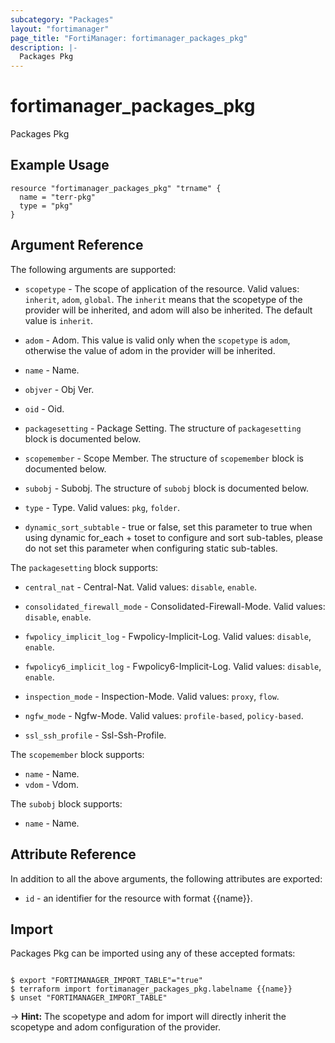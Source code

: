 ```yaml
---
subcategory: "Packages"
layout: "fortimanager"
page_title: "FortiManager: fortimanager_packages_pkg"
description: |-
  Packages Pkg
---
```


# fortimanager_packages_pkg
Packages Pkg

## Example Usage

```hcl
resource "fortimanager_packages_pkg" "trname" {
  name = "terr-pkg"
  type = "pkg"
}
```

## Argument Reference


The following arguments are supported:

* `scopetype` - The scope of application of the resource. Valid values: `inherit`, `adom`, `global`. The `inherit` means that the scopetype of the provider will be inherited, and adom will also be inherited. The default value is `inherit`.
* `adom` - Adom. This value is valid only when the `scopetype` is `adom`, otherwise the value of adom in the provider will be inherited.

* `name` - Name.
* `objver` - Obj Ver.
* `oid` - Oid.
* `packagesetting` - Package Setting. The structure of `packagesetting` block is documented below.
* `scopemember` - Scope Member. The structure of `scopemember` block is documented below.
* `subobj` - Subobj. The structure of `subobj` block is documented below.
* `type` - Type. Valid values: `pkg`, `folder`.

* `dynamic_sort_subtable` - true or false, set this parameter to true when using dynamic for_each + toset to configure and sort sub-tables, please do not set this parameter when configuring static sub-tables.

The `packagesetting` block supports:

* `central_nat` - Central-Nat. Valid values: `disable`, `enable`.

* `consolidated_firewall_mode` - Consolidated-Firewall-Mode. Valid values: `disable`, `enable`.

* `fwpolicy_implicit_log` - Fwpolicy-Implicit-Log. Valid values: `disable`, `enable`.

* `fwpolicy6_implicit_log` - Fwpolicy6-Implicit-Log. Valid values: `disable`, `enable`.

* `inspection_mode` - Inspection-Mode. Valid values: `proxy`, `flow`.

* `ngfw_mode` - Ngfw-Mode. Valid values: `profile-based`, `policy-based`.

* `ssl_ssh_profile` - Ssl-Ssh-Profile.

The `scopemember` block supports:

* `name` - Name.
* `vdom` - Vdom.

The `subobj` block supports:

* `name` - Name.


## Attribute Reference

In addition to all the above arguments, the following attributes are exported:
* `id` - an identifier for the resource with format {{name}}.

## Import

Packages Pkg can be imported using any of these accepted formats:
```

$ export "FORTIMANAGER_IMPORT_TABLE"="true"
$ terraform import fortimanager_packages_pkg.labelname {{name}}
$ unset "FORTIMANAGER_IMPORT_TABLE"
```
-> **Hint:** The scopetype and adom for import will directly inherit the scopetype and adom configuration of the provider.
